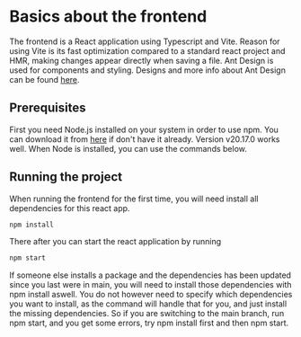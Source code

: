 # Basics about the frontend

The frontend is a React application using Typescript and Vite.
Reason for using Vite is its fast optimization compared to a standard react project and HMR, making changes appear directly when saving a file. Ant Design is used for components and styling. Designs and more info about Ant Design can be found [here](https://ant.design/components/overview/).

## Prerequisites

First you need Node.js installed on your system in order to use npm. You can download it from [here](https://nodejs.org/en) if don't have it already. Version v20.17.0 works well. When Node is installed, you can use the commands below.

## Running the project

When running the frontend for the first time, you will need install all dependencies for this react app.

```bash
npm install
```

There after you can start the react application by running

```bash
npm start
```

If someone else installs a package and the dependencies has been updated since you last were in main, you will need to install those dependencies with npm install aswell. You do not however need to specify which dependencies you want to install, as the command will handle that for you, and just install the missing dependencies. So if you are switching to the main branch, run npm start, and you get some errors, try npm install first and then npm start.
